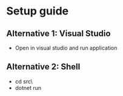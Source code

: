 # Setup guide

## Alternative 1: Visual Studio
* Open in visual studio and run application

## Alternative 2: Shell
* cd src\
* dotnet run 

